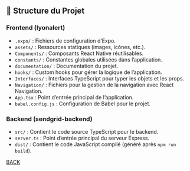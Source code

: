 ## 📂 Structure du Projet

### Frontend (lyonalert)

- `.expo/` : Fichiers de configuration d’Expo.
- `assets/` : Ressources statiques (images, icônes, etc.).
- `Components/` : Composants React Native réutilisables.
- `constants/` : Constantes globales utilisées dans l’application.
- `documentation/` : Documentation du projet.
- `hooks/` : Custom hooks pour gérer la logique de l’application.
- `Interfaces/` : Interfaces TypeScript pour typer les objets et les props.
- `Navigation/` : Fichiers pour la gestion de la navigation avec React Navigation.
- `App.tsx` : Point d’entrée principal de l’application.
- `babel.config.js` : Configuration de Babel pour le projet.

### Backend (sendgrid-backend)

- `src/` : Contient le code source TypeScript pour le backend.
- `server.ts` : Point d’entrée principal du serveur Express.
- `dist/` : Contient le code JavaScript compilé (généré après `npm run build`).

[BACK](/README.md)
